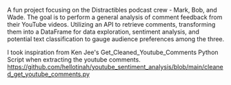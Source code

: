 A fun project focusing on the Distractibles podcast crew - Mark, Bob, and Wade. The goal is to perform a general analysis of comment feedback from their YouTube videos. Utilizing an API to retrieve comments, transforming them into a DataFrame for data exploration, sentiment analysis, and potential text classification to gauge audience preferences among the three.

I took inspiration from Ken Jee's Get_Cleaned_Youtube_Comments Python Script when extracting the youtube comments.
https://github.com/hellotinah/youtube_sentiment_analysis/blob/main/cleaned_get_youtube_comments.py
